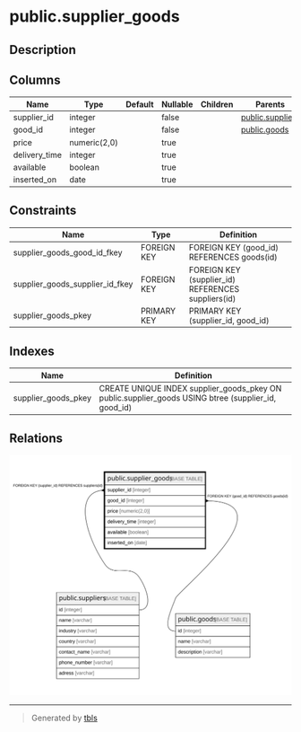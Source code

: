 # public.supplier_goods

## Description

## Columns

| Name | Type | Default | Nullable | Children | Parents | Comment |
| ---- | ---- | ------- | -------- | -------- | ------- | ------- |
| supplier_id | integer |  | false |  | [public.suppliers](public.suppliers.md) |  |
| good_id | integer |  | false |  | [public.goods](public.goods.md) |  |
| price | numeric(2,0) |  | true |  |  |  |
| delivery_time | integer |  | true |  |  |  |
| available | boolean |  | true |  |  |  |
| inserted_on | date |  | true |  |  |  |

## Constraints

| Name | Type | Definition |
| ---- | ---- | ---------- |
| supplier_goods_good_id_fkey | FOREIGN KEY | FOREIGN KEY (good_id) REFERENCES goods(id) |
| supplier_goods_supplier_id_fkey | FOREIGN KEY | FOREIGN KEY (supplier_id) REFERENCES suppliers(id) |
| supplier_goods_pkey | PRIMARY KEY | PRIMARY KEY (supplier_id, good_id) |

## Indexes

| Name | Definition |
| ---- | ---------- |
| supplier_goods_pkey | CREATE UNIQUE INDEX supplier_goods_pkey ON public.supplier_goods USING btree (supplier_id, good_id) |

## Relations

![er](public.supplier_goods.svg)

---

> Generated by [tbls](https://github.com/k1LoW/tbls)
